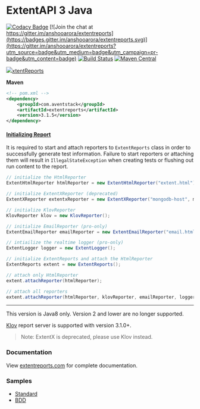# ExtentAPI 3 Java

[![Codacy Badge](https://api.codacy.com/project/badge/Grade/657a54f85e59482da4310c72af5e5182)](https://www.codacy.com/app/anshooarora/extentreports-java?utm_source=github.com&utm_medium=referral&utm_content=anshooarora/extentreports-java&utm_campaign=badger)
[![Join the chat at https://gitter.im/anshooarora/extentreports](https://badges.gitter.im/anshooarora/extentreports.svg)](https://gitter.im/anshooarora/extentreports?utm_source=badge&utm_medium=badge&utm_campaign=pr-badge&utm_content=badge)
[![Build Status](https://travis-ci.org/anshooarora/extentreports-java.svg)](https://travis-ci.org/anshooarora/extentreports-java) [![Maven Central](https://img.shields.io/maven-central/v/com.aventstack/extentreports.svg?maxAge=300)](http://search.maven.org/#search|ga|1|g:"com.aventstack")

![](http://extentreports.com/wp-content/uploads/2018/08/logomark.png)[xtentReports](http://extentreports.com/community/)

**Maven**
```xml
<!-- pom.xml -->
<dependency>
    <groupId>com.aventstack</groupId>
    <artifactId>extentreports</artifactId>
    <version>3.1.5</version>
</dependency>
```

#### [Initializing Report](http://extentreports.com/docs/versions/3/java/#initialize-report)
It is required to start and attach reporters to `ExtentReports` class in order to successfully generate test information. Failure to start reporters or attaching them will result in `IllegalStateException` when creating tests or flushing out run content to the report.

```java
// initialize the HtmlReporter
ExtentHtmlReporter htmlReporter = new ExtentHtmlReporter("extent.html");

// initialize ExtentXReporter (deprecated)
ExtentXReporter extentxReporter = new ExtentXReporter("mongodb-host", mongodb-port);

// initialize KlovReporter
KlovReporter klov = new KlovReporter();

// initialize EmailReporter (pro-only)
ExtentEmailReporter emailReporter = new ExtentEmailReporter("email.html");

// intiailize the realtime logger (pro-only)
ExtentLogger logger = new ExtentLogger();

// initialize ExtentReports and attach the HtmlReporter
ExtentReports extent = new ExtentReports();

// attach only HtmlReporter
extent.attachReporter(htmlReporter);

// attach all reporters
extent.attachReporter(htmlReporter, klovReporter, emailReporter, logger);
```

----

This version is Java8 only. Version 2 and lower are no longer supported.

[Klov](https://github.com/anshooarora/klov) report server is supported with version 3.1.0+.

> Note: ExtentX is deprecated, please use Klov instead.

### Documentation

View [extentreports.com](http://extentreports.com/docs/versions/3/java/) for complete documentation.

### Samples

 * <a href='http://extentreports.com/os/3/extent.html'>Standard</a>
 * <a href='http://extentreports.com/os/3/bdd.html'>BDD</a>

